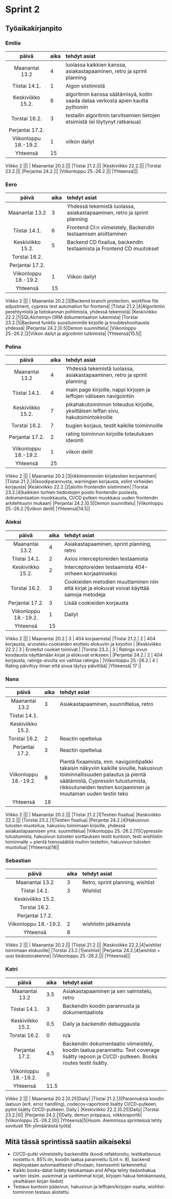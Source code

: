 # Sprint 2
## Työaikakirjanpito

### Emilia
| päivä | aika | tehdyt asiat  |
| :----:|:-----| :-----|
| Maanantai 13.2|4|luolassa kaikkien kanssa, asiakastapaaminen, retro ja sprint planning|
|Tiistai 14.1.|1|Algon siistimistä|
|Keskiviikko 15.2.|6|algoritmin kanssa säätämisyä, koitin saada dataa verkosta apien kautta pythoniin|
|Torstai 16.2.|3|testailin algoritmin tarvitsemien tietojen etsimistä (ei löytynyt ratkaisua)|
|Perjantai 17.2.|||
|Viikonloppu 18.-19.2.|1|viikon dailyt|
|Yhteensä|15||
Viikko 2
|||
| Maanantai 20.2.|||
|Tiistai 21.2.|||
|Keskiviikko 22.2.|||
|Torstai 23.2.|||
|Perjantai 24.2.|||
|Viikonloppu 25.-26.2.|||
|Yhteensä|||

### Eero
| päivä | aika | tehdyt asiat  |
| :----:|:-----| :-----|
| Maanantai 13.2|3|Yhdessä tekemistä luolassa, asiakastapaaminen, retro ja sprint planning|
|Tiistai 14.1.|6|Frontend CI:n viimeistely, Backendin testaamisen aloittaminen|
|Keskiviikko 15.2.|5|Backend CD fixailua, backendin testaamista ja Frontend CD muutokset|
|Torstai 16.2.|||
|Perjantai 17.2.|||
|Viikonloppu 18.-19.2.|1|Viikon dailyt|
|Yhteensä|15||
Viikko 2
|||
| Maanantai 20.2.|3|Backend branch protection, workflow file adjustment, cypress test automation for frontend|
|Tiistai 21.2.|4|Algoritmiin perehtymistä ja tietokannan pohtimista, yhdessä tekemistä|
|Keskiviikko 22.2.|1|SQLAlchemyn ORM dokumentaation lukemista|
|Torstai 23.2.|5|Backend funktio suosituimmille kirjoille ja troubleshoottausta yhdessä|
|Perjantai 24.2.|0.5|Demon suunnittelu|
|Viikonloppu 25.-26.2.|2|Viikon dailyt ja algroitmin tutkimista|
|Yhteensä|15.5||

### Polina
| päivä | aika | tehdyt asiat  |
| :----:|:-----| :-----|
| Maanantai 13.2|4|Yhdessä tekemistä luolassa, asiakastapaaminen, retro ja sprint planning|
|Tiistai 14.1.|4|main page kirjoille, nappi kirjojen ja leffojen väliseen navigointiin|
|Keskiviikko 15.2.|7|pikahakutoiminnon toteudus kirjoille, yksittäisen leffan sivu, hakutoimintokiroille|
|Torstai 16.2.|7|bugien korjaus, testit kaikille toiminnoille|
|Perjantai 17.2.|2|rating toiminnon kirjoille toteutuksen ideointi|
|Viikonloppu 18.-19.2.|1|viikon deilit|
|Yhteensä|25||
Viikko 2
|||
| Maanantai 20.2.|3|rikkimennevien kirjatestien korjaaminen|
|Tiistai 21.2.|4|koodiparannusta, warningien korjausta, eslint virheiden korjausta|
|Keskiviikko 22.2.|2|aloitin  frontendin siistiminen|
|Torstai 23.2.|4|kaikkien turhien tiedostojen poisto frontendin puolesta, dokumentaation muokkausta, CI/CD putken muokkaus uuden frontendin arkitehtuurin mukaan|
|Perjantai 24.2.|0.5|Demon suunnittelu|
|Viikonloppu 25.-26.2.|1|viikon deilit|
|Yhteensä|14.5||

### Aleksi
| päivä | aika | tehdyt asiat  |
| :----:|:-----| :-----|
| Maanantai 13.2| 4 | Asiakastapaaminen, sprint planning, retro|
|Tiistai 14.1.| 2 | Axios interceptoreiden testaamista|
|Keskiviikko 15.2.| 2 | Interceptoreiden testaamista 404-virheen korjaamiseksi |
|Torstai 16.2.| 3 | Cookieiden metodien muuttaminen niin että kirjat ja elokuvat voivat käyttää samoja metodeja |
|Perjantai 17.2.| 3 | Lisää cookieiden korjausta|
|Viikonloppu 18.-19.2.| 1 | Dailyt|
|Yhteensä| 15 ||
Viikko 2
|||
| Maanantai 20.2.| 3 | 404 korjaamista|
|Tiistai 21.2.| 2 | 404 korjausta, arvostelu-cookieiden erottelu elokuviin ja kirjoihin |
|Keskiviikko 22.2.| 3 | Erotellut cookiet toimivat |
|Torstai 23.2.| 3 | Ratings sivun koodausta näyttämään kirjat ja elokuvat erikseen |
|Perjantai 24.2.| 2 | 404 korjausta, ratings-sivulta voi vaihtaa ratingia |
|Viikonloppu 25.-26.2.| 4 | Rating päivittyy ilman että sivua täytyy päivittää|
|Yhteensä| 17 ||

### Nana
| päivä | aika | tehdyt asiat  |
| :----:|:-----| :-----|
| Maanantai 13.2|3|Asiakastapaaminen, suunnittelua, retro|
|Tiistai 14.1.|||
|Keskiviikko 15.2.|||
|Torstai 16.2.|2|Reactin opettelua|
|Perjantai 17.2.|3|Reactin opettelua|
|Viikonloppu 18.-19.2.|8|Pientä fixaamista, mm. navigointipalkki takaisin näkyviin kaikille sivuille, hakusivun toiminnallisuuden palautus ja pientä säätämistä, Cypressiin tutustumista, rikkoutuneiden testien korjaaminen ja muutaman uuden testin teko|
|Yhteensä|16||
Viikko 2
|||
| Maanantai 20.2.|||
|Tiistai 21.2.|1|Testien fixailua|
|Keskiviikko 22.2.|||
|Torstai 23.2.|1|Testien fixailua|
|Perjantai 24.2.|4|Hakusivun tulosten muotoilua, hakusivu toimimaan kirjoille, yhdessä asiakastapaamisen yms. suunnittelua|
|Viikonloppu 25.-26.2.|11|Cypressiin tutustumista, hakusivun tulosten sorttauksen testit kuntoon, testi wishlistin toiminnalle + pientä hienosäätöä muihin testeihin, hakusivun tulosten muotoilua|
|Yhteensä|18||

### Sebastian
| päivä | aika | tehdyt asiat  |
| :----:|:-----| :-----|
| Maanantai 13.2|3|Retro, sprint planning, wishlist|
|Tiistai 14.1.|3|Wishlist|
|Keskiviikko 15.2.|||
|Torstai 16.2.|||
|Perjantai 17.2.|||
|Viikonloppu 18.-19.2.|2|wishlistin jatkamista|
|Yhteensä|8||
Viikko 2
|||
| Maanantai 20.2.|||
|Tiistai 21.2.|||
|Keskiviikko 22.2.|4|wishlist toimimaan elokuville|
|Torstai 23.2.|1|wishlist|
|Perjantai 24.2.|4|wishlist + uusi tiedostorakenne|
|Viikonloppu 25.-26.2.|||
|Yhteensä|||

### Katri
| päivä | aika | tehdyt asiat  |
| :----:|:-----| :-----|
| Maanantai 13.2|3.5|Asiakastapaaminen ja sen valmistelu, retro|
|Tiistai 14.1.|3|Backendin koodin parannusta ja dokumentaatiota|
|Keskiviikko 15.2.|0.5|Daily ja backendin debuggausta|
|Torstai 16.2.|0|n/a|
|Perjantai 17.2.|4.5|Backendin dokumentaatio viimeistely, koodin laatua parannettu. Test coverage lisätty repoon ja CI/CD-putkeen. Books routes testit lisätty.|
|Viikonloppu 18.-19.2.|0||
|Yhteensä|11.5||
Viikko 2
|||
| Maanantai 20.2.|0.25|Daily|
|Tiistai 21.2.|3|Parannuksia koodin laatuun (erit. error handling), codecov-raportointi lisätty CI/CD-putkeen, pylint lisätty CI/CD-putkeen. Daily.|
|Keskiviikko 22.2.|0.25|Daily|
|Torstai 23.2.|0||
|Perjantai 24.2.|1|Daily, demon preppaus, viikkoraportti|
|Viikonloppu 25.-26.2.|0||
|Yhteensä|5|Huom. Aiemmissa sprinteissä tehty sovitusti 15h ylimääräistä työtä|

## Mitä tässä sprintissä saatiin aikaiseksi

* CI/CD-putki viimeistelty backendille (koodi refaktoroitu, testikattavuus nostettu n. 85%:iin, koodin laatua parannettu (Lint n. 8), backend deployataan automaattisesti cPoutaan, lisenssointi tarkennettu)
* Kaikki books-datat lisätty tietokantaan and APeja tehty tiedonhakua varten (esim. uusimmat ja vanhimmat kirjat, kirjojen hakua tietokannasta, yksittäisen kirjan tiedot)
* Testaus kuntoon pääsivun, hakusivun ja leffojen/kirjojen osalta, wishlist-toiminnon testaus aloitettu
